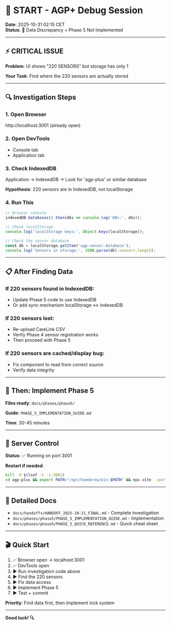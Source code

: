 # 🚀 START - AGP+ Debug Session

**Date**: 2025-10-31 02:15 CET  
**Status**: 🔴 Data Discrepancy + Phase 5 Not Implemented

---

## ⚡ CRITICAL ISSUE

**Problem**: UI shows "220 SENSORS" but storage has only 1

**Your Task**: Find where the 220 sensors are actually stored

---

## 🔍 Investigation Steps

### 1. Open Browser
http://localhost:3001 (already open)

### 2. Open DevTools
- Console tab
- Application tab

### 3. Check IndexedDB
Application → IndexedDB → Look for 'agp-plus' or similar database

**Hypothesis**: 220 sensors are in IndexedDB, not localStorage

### 4. Run This
```javascript
// Browser console
indexedDB.databases().then(dbs => console.log('DBs:', dbs));

// Check localStorage
console.log('localStorage keys:', Object.keys(localStorage));

// Check the sensor database
const db = localStorage.getItem('agp-sensor-database');
console.log('Sensors in storage:', JSON.parse(db).sensors.length);
```

---

## 📋 After Finding Data

### If 220 sensors found in IndexedDB:
- Update Phase 5 code to use IndexedDB
- Or add sync mechanism localStorage ↔ IndexedDB

### If 220 sensors lost:
- Re-upload CareLink CSV
- Verify Phase 4 sensor registration works
- Then proceed with Phase 5

### If 220 sensors are cached/display bug:
- Fix component to read from correct source
- Verify data integrity

---

## 🎯 Then: Implement Phase 5

**Files ready**: `docs/phases/phase5/`

**Guide**: `PHASE_5_IMPLEMENTATION_GUIDE.md`

**Time**: 30-45 minutes

---

## 🔧 Server Control

**Status**: ✅ Running on port 3001

**Restart if needed**:
```bash
kill -9 $(lsof -t -i:3001)
cd agp-plus && export PATH="/opt/homebrew/bin:$PATH" && npx vite --port 3001
```

---

## 📖 Detailed Docs

- `docs/handoffs/HANDOFF_2025-10-31_FINAL.md` - Complete investigation
- `docs/phases/phase5/PHASE_5_IMPLEMENTATION_GUIDE.md` - Implementation
- `docs/phases/phase5/PHASE_5_QUICK_REFERENCE.md` - Quick cheat sheet

---

## 🎬 Quick Start

1. ✅ Browser open → localhost:3001
2. ✅ DevTools open
3. ▶️  Run investigation code above
4. ▶️  Find the 220 sensors
5. ▶️  Fix data access
6. ▶️  Implement Phase 5
7. ▶️  Test + commit

**Priority**: Find data first, then implement lock system

---

**Good luck! 🔍**
